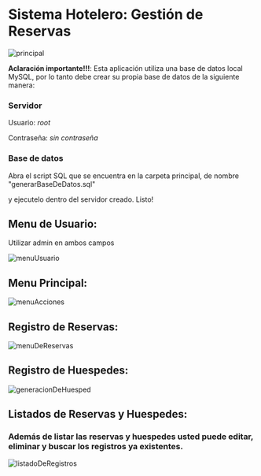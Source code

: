 # Sistema Hotelero: Gestión de Reservas
![principal](https://user-images.githubusercontent.com/83422731/218875270-ce83899a-5eaf-418d-a81d-74106e5693a0.png)

**Aclaración importante!!!**: 
Esta aplicación utiliza una base de datos local MySQL, por lo tanto debe crear su propia base de datos de la siguiente manera:

### Servidor

Usuario:  *root*

Contraseña:  *sin contraseña*

### Base de datos

Abra el script SQL que se encuentra en la carpeta principal, de nombre "generarBaseDeDatos.sql"

y ejecutelo dentro del servidor creado. Listo!

## Menu de Usuario:
Utilizar admin en ambos campos

![menuUsuario](https://user-images.githubusercontent.com/83422731/218875433-059473da-b581-43e5-ae42-e9b2d54474c6.png)

## Menu Principal:
![menuAcciones](https://user-images.githubusercontent.com/83422731/218875918-3ec730a1-c6bf-40d7-9e24-ca50ae4383eb.png)

## Registro de Reservas:
![menuDeReservas](https://user-images.githubusercontent.com/83422731/218876167-c5137d18-aab7-4cc9-9654-4c9a15803eaa.png)

## Registro de Huespedes:
![generacionDeHuesped](https://user-images.githubusercontent.com/83422731/218876480-223c2fc7-7338-40e3-a5d5-e2aa7302cbfb.png)

## Listados de Reservas y Huespedes:
### Además de listar las reservas y huespedes usted puede editar, eliminar y buscar los registros ya existentes.
![listadoDeRegistros](https://user-images.githubusercontent.com/83422731/218877240-ea699f03-9b46-459e-a69d-4941cd586b95.png)
